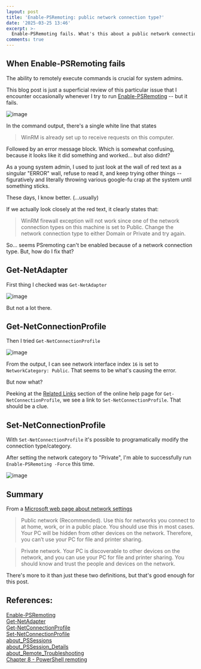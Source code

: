 ```yaml
---
layout: post
title: 'Enable-PSRemoting: public network connection type?'
date: '2025-03-25 13:46'
excerpt: >-
  Enable-PSRemoting fails. What's this about a public network connection type? 
comments: true
---
```


## When Enable-PSRemoting fails

The ability to remotely execute commands is crucial for system admins. 

This blog post is just a superficial review of this particular issue that I encounter occasionally whenever I try to run [Enable-PSRemoting](https://learn.microsoft.com/en-us/powershell/module/microsoft.powershell.core/enable-psremoting?view=powershell-7.5) -- but it fails. 

![image](https://github.com/user-attachments/assets/a77b2e5d-719b-4e1b-bb8d-7acffabe8096)

In the command output, there's a single white line that states 
> WinRM is already set up to receive requests on this computer.

Followed by an error message block. Which is somewhat confusing, because it looks like it did something and worked... but also didnt? 

As a young system admin, I used to just look at the wall of red text as a singular "ERROR" wall, refuse to read it, and keep trying other things -- figuratively and literally throwing various google-fu crap at the system until something sticks.

These days, I know better. (...usually)

If we actually look closely at the red text, it clearly states that: 

> WinRM firewall exception will not work since one of the network connection types on this machine is set to Public. Change the network connection type to either Domain or Private and try again. 

So... seems PSremoting can't be enabled because of a network connection type. But, how do I fix that? 

## Get-NetAdapter

First thing I checked was `Get-NetAdapter`

![image](https://github.com/user-attachments/assets/27c4bf85-0a19-404c-ade2-500294c09cbd)

But not a lot there.

## Get-NetConnectionProfile 

Then I tried `Get-NetConnectionProfile` 

![image](https://github.com/user-attachments/assets/c9f7966e-86be-4792-9a26-1dee26eab281)

From the output, I can see network interface index `16` is set to `NetworkCategory: Public`. That seems to be what's causing the error.

But now what? 

Peeking at the [Related Links](https://learn.microsoft.com/en-us/powershell/module/netconnection/get-netconnectionprofile?view=windowsserver2025-ps#related-links) section of the online help page for `Get-NetConnectionProfile`, we see a link to `Set-NetConnectionProfile`. That should be a clue. 

## Set-NetConnectionProfile

With `Set-NetConnectionProfile` it's possible to programatically modify the connection type/category. 

After setting the network category to "Private", I'm able to successfully run `Enable-PSRemoting -Force` this time. 

![image](https://github.com/user-attachments/assets/6e711a24-5b98-4ce7-a9e3-edce84695787)

## Summary

From a [Microsoft web page about network settings](https://support.microsoft.com/en-us/windows/essential-network-settings-and-tasks-in-windows-f21a9bbc-c582-55cd-35e0-73431160a1b9)

> Public network (Recommended). Use this for networks you connect to at home, work, or in a public place. You should use this in most cases. Your PC will be hidden from other devices on the network. Therefore, you can’t use your PC for file and printer sharing.

> Private network. Your PC is discoverable to other devices on the network, and you can use your PC for file and printer sharing. You should know and trust the people and devices on the network.

There's more to it than just these two definitions, but that's good enough for this post. 

## References: 

[Enable-PSRemoting](https://learn.microsoft.com/en-us/powershell/module/microsoft.powershell.core/enable-psremoting?view=powershell-5.1)  
[Get-NetAdapter](https://learn.microsoft.com/en-us/powershell/module/netadapter/get-netadapter?view=windowsserver2025-ps)  
[Get-NetConnectionProfile](https://learn.microsoft.com/en-us/powershell/module/netconnection/get-netconnectionprofile?view=windowsserver2025-ps)  
[Set-NetConnectionProfile](https://learn.microsoft.com/en-us/powershell/module/netconnection/set-netconnectionprofile?view=windowsserver2025-ps)  
[about_PSSessions](https://learn.microsoft.com/en-us/powershell/module/microsoft.powershell.core/about/about_pssessions?view=powershell-5.1)  
[about_PSSession_Details](https://learn.microsoft.com/en-us/powershell/module/microsoft.powershell.core/about/about_pssession_details?view=powershell-5.1)  
[about_Remote_Troubleshooting](https://learn.microsoft.com/en-us/powershell/module/microsoft.powershell.core/about/about_remote_troubleshooting?view=powershell-5.1)   
[Chapter 8 - PowerShell remoting](https://learn.microsoft.com/en-us/powershell/scripting/learn/ps101/08-powershell-remoting?view=powershell-5.1)   




